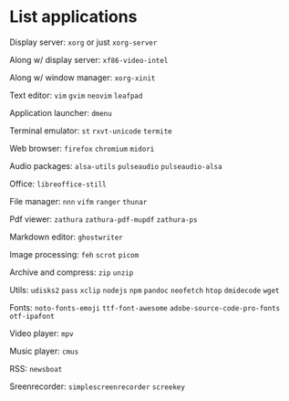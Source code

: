 # List applications

Display server: `xorg` or just `xorg-server`

Along w/ display server: `xf86-video-intel`

Along w/ window manager: `xorg-xinit`

Text editor: `vim` `gvim` `neovim` `leafpad`

Application launcher: `dmenu`

Terminal emulator: `st` `rxvt-unicode` `termite`

Web browser: `firefox` `chromium` `midori`

Audio packages: `alsa-utils` `pulseaudio` `pulseaudio-alsa`

Office: `libreoffice-still`

File manager: `nnn` `vifm` `ranger` `thunar`

Pdf viewer: `zathura` `zathura-pdf-mupdf` `zathura-ps`

Markdown editor: `ghostwriter`

Image processing: `feh` `scrot` `picom`

Archive and compress: `zip` `unzip`

Utils: `udisks2` `pass` `xclip` `nodejs` `npm` `pandoc` `neofetch` `htop` `dmidecode` `wget`

Fonts: `noto-fonts-emoji` `ttf-font-awesome` `adobe-source-code-pro-fonts` `otf-ipafont`

Video player: `mpv`

Music player: `cmus`

RSS: `newsboat`

Sreenrecorder: `simplescreenrecorder` `screekey`
